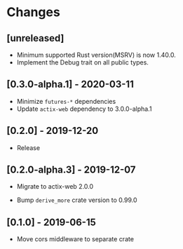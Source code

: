 # Changes

## [unreleased]

* Minimum supported Rust version(MSRV) is now 1.40.0.
* Implement the Debug trait on all public types.

## [0.3.0-alpha.1] - 2020-03-11

* Minimize `futures-*` dependencies
* Update `actix-web` dependency to 3.0.0-alpha.1

## [0.2.0] - 2019-12-20

* Release

## [0.2.0-alpha.3] - 2019-12-07

* Migrate to actix-web 2.0.0

* Bump `derive_more` crate version to 0.99.0

## [0.1.0] - 2019-06-15

* Move cors middleware to separate crate
